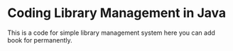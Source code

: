 # Coding Library Management in Java
This is a code for simple library management system here you can add book for permanently. 
